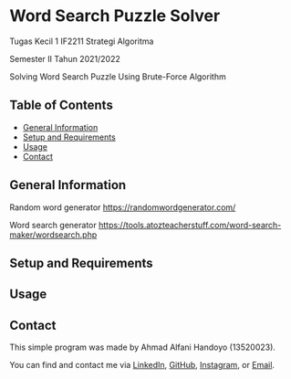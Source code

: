 # Word Search Puzzle Solver
Tugas Kecil 1 IF2211 Strategi Algoritma

Semester II Tahun 2021/2022

Solving Word Search Puzzle Using Brute-Force Algorithm

## Table of Contents
* [General Information](#general-information)
* [Setup and Requirements](#setup-and-requirements)
* [Usage](#usage)
* [Contact](#contact)

## General Information
Random word generator
https://randomwordgenerator.com/

Word search generator
https://tools.atozteacherstuff.com/word-search-maker/wordsearch.php

## Setup and Requirements

## Usage

## Contact
This simple program was made by Ahmad Alfani Handoyo (13520023).

You can find and contact me via <a href="http://www.linkedin.com/in/ahmad-alfani-handoyo/">LinkedIn</a>, <a href="http://github.com/blueguy42">GitHub</a>, <a href="http://www.instagram.com/afanhandoyo/">Instagram</a>, or <a href="mailto:ahmadalfanihandoyo1@gmail.com">Email</a>.